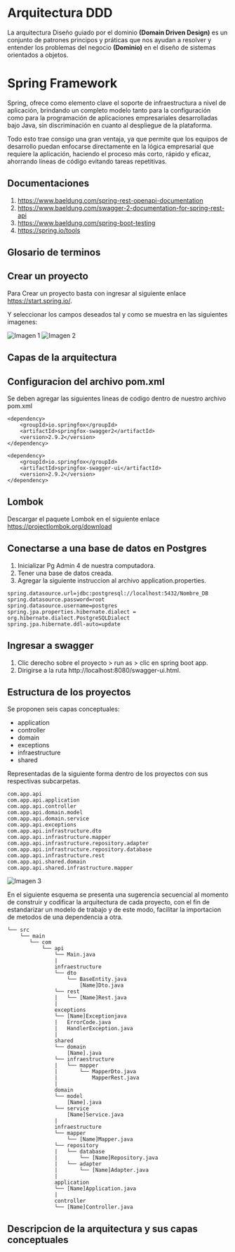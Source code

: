 # Arquitectura DDD

La arquitectura Diseño guiado por el dominio **(Domain Driven Design)** es un conjunto de patrones principos y práticas que nos ayudan a resolver y entender los problemas del negocio **(Dominio)** en el diseño de sistemas orientados a objetos.  

# Spring Framework

Spring, ofrece como elemento clave el soporte de infraestructura a nivel de aplicación, brindando un completo modelo tanto para la configuración como para la programación de aplicaciones empresariales desarrolladas bajo Java, sin discriminación en cuanto al despliegue de la plataforma.

Todo esto trae consigo una gran ventaja, ya que permite que los equipos de desarrollo puedan enfocarse directamente en la lógica empresarial que requiere la aplicación, haciendo el proceso más corto, rápido y eficaz, ahorrando líneas de código evitando tareas repetitivas. 

## Documentaciones

1. https://www.baeldung.com/spring-rest-openapi-documentation
2. https://www.baeldung.com/swagger-2-documentation-for-spring-rest-api
3. https://www.baeldung.com/spring-boot-testing
4. https://spring.io/tools

## Glosario de terminos

## Crear un proyecto

Para Crear un proyecto basta con ingresar al siguiente enlace https://start.spring.io/.

Y seleccionar los campos deseados tal y como se muestra en las siguientes imagenes:

![Imagen 1](./screenshot/Screenshot_1.png)
![Imagen 2](./screenshot/Screenshot_6.png)

## Capas de la arquitectura

## Configuracion del archivo pom.xml

Se deben agregar las siguientes lineas de codigo dentro de nuestro archivo pom.xml

```
<dependency>
    <groupId>io.springfox</groupId>
    <artifactId>springfox-swagger2</artifactId>
    <version>2.9.2</version>
</dependency>

<dependency>
    <groupId>io.springfox</groupId>
    <artifactId>springfox-swagger-ui</artifactId>
    <version>2.9.2</version>
</dependency>
```
## Lombok

Descargar el paquete Lombok en el siguiente enlace https://projectlombok.org/download

## Conectarse a una base de datos en Postgres

1. Inicializar Pg Admin 4 de nuestra computadora.
2. Tener una base de datos creada.
3. Agregar la siguiente instruccion al archivo application.properties.

```
spring.datasource.url=jdbc:postgresql://localhost:5432/Nombre_DB
spring.datasource.password=root
spring.datasource.username=postgres
spring.jpa.properties.hibernate.dialect = org.hibernate.dialect.PostgreSQLDialect
spring.jpa.hibernate.ddl-auto=update
```

## Ingresar a swagger

1. Clic derecho sobre el proyecto > run as > clic en spring boot app.
2. Dirigirse a la ruta http://localhost:8080/swagger-ui.html.

## Estructura de los proyectos

Se proponen seis capas conceptuales:

- application
- controller
- domain
- exceptions
- infraestructure
- shared

Representadas de la siguiente forma dentro de los proyectos con sus respectivas subcarpetas.

```
com.app.api
com.app.api.application
com.app.api.controller
com.app.api.domain.model
com.app.api.domain.service
com.app.api.exceptions
com.app.api.infrastructure.dto
com.app.api.infrastructure.mapper
com.app.api.infrastructure.repository.adapter
com.app.api.infrastructure.repository.database
com.app.api.infrastructure.rest
com.app.api.shared.domain
com.app.api.shared.infrastructure.mapper
```

![Imagen 3](./screenshot/Screenshot_2.png)

En el siguiente esquema se presenta una sugerencia secuencial al momento de construir y codificar la arquitectura de cada proyecto, con el fin de estandarizar un modelo de trabajo y de este modo, facilitar la importacion de metodos de una dependencia a otra.

```
└── src
    └── main
       └── com
           └── api
               └── Main.java 
               |
               infraestructure
               └── dto
                   └── BaseEntity.java
                       [Name]Dto.java
               └── rest
               |   └── [Name]Rest.java     
               |   
               exceptions
               └── [Name]Exceptionjava
               |   ErrorCode.java
               |   HandlerException.java
               |   
               shared
               └── domain 
                   [Name].java
               └── infraestructure   
               |   └── mapper  
               |       └── MapperDto.java
               |           MapperRest.java  
               |      
               domain
               └── model 
                   [Name].java
               └── service 
                   [Name]Service.java    
               |   
               infraestructure
               └── mapper
                   └── [Name]Mapper.java
               └── repository
               |   └── database
               |       └── [Name]Repository.java 
               |   └── adapter
               |       └── [Name]Adapter.java 
               |
               application
               └── [Name]Application.java  
               |
               controller
               └── [Name]Controller.java                              
```

## Descripcion de la arquitectura y sus capas conceptuales